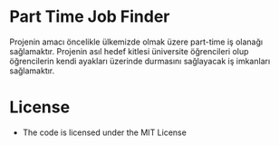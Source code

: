 # Part Time Job Finder 

Projenin amacı öncelikle ülkemizde olmak üzere part-time iş olanağı sağlamaktır. Projenin asıl hedef kitlesi üniversite öğrencileri olup öğrencilerin kendi ayakları üzerinde durmasını sağlayacak iş imkanları sağlamaktır. 

# License
* The code is licensed under the MIT License
